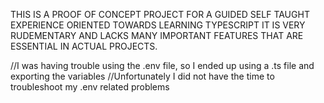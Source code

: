 THIS IS A PROOF OF CONCEPT PROJECT FOR A  GUIDED SELF TAUGHT EXPERIENCE ORIENTED TOWARDS LEARNING TYPESCRIPT
IT IS VERY RUDEMENTARY AND LACKS MANY IMPORTANT FEATURES THAT ARE ESSENTIAL IN ACTUAL PROJECTS.

//I was having trouble using the .env file, so I ended up using a .ts file and exporting the variables
//Unfortunately I did not have the time to troubleshoot my .env related problems 